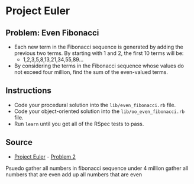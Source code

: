 # Project Euler

## Problem: Even Fibonacci

- Each new term in the Fibonacci sequence is generated by adding the previous two terms. By starting with 1 and 2, the first 10 terms will be:
    - 1,2,3,5,8,13,21,34,55,89...
- By considering the terms in the Fibonacci sequence whose values do not exceed four million, find the sum of the even-valued terms.

## Instructions
- Code your procedural solution into the `lib/even_fibonacci.rb` file.
- Code your object-oriented solution into the `lib/oo_even_fibonacci.rb` file.
- Run `learn` until you get all of the RSpec tests to pass.

## Source
- [Project Euler](https://projecteuler.net/) - [Problem 2](https://projecteuler.net/problem=2)

Psuedo
gather all numbers in fibonacci sequence under 4 million
gather all numbers that are even
add up all numbers that are even
